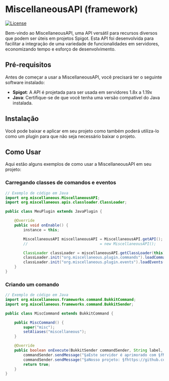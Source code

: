 # MiscellaneousAPI (framework)

[![License](https://img.shields.io/badge/License-MIT-blue.svg)](LICENSE)

Bem-vindo ao MiscellaneousAPI, uma API versátil para recursos diversos que podem ser úteis em projetos Spigot. Esta API foi desenvolvida para facilitar a integração de uma variedade de funcionalidades em servidores, economizando tempo e esforço de desenvolvimento.

## Pré-requisitos

Antes de começar a usar a MiscellaneousAPI, você precisará ter o seguinte software instalado:

- **Spigot**: A API é projetada para ser usada em servidores 1.8x a 1.19x
- **Java**: Certifique-se de que você tenha uma versão compatível do Java instalada.

## Instalação

Você pode baixar e aplicar em seu projeto como também poderá utiliza-lo como um plugin para que não seja necessário baixar o projeto.

## Como Usar

Aqui estão alguns exemplos de como usar a MiscellaneousAPI em seu projeto:
### Carregando classes de comandos e eventos
```java
// Exemplo de código em Java
import org.miscellaneous.MiscellaneousAPI;
import org.miscellaneous.apis.classloader.ClassLoader;

public class MeuPlugin extends JavaPlugin {

    @Override
    public void onEnable() {
        instance = this;

        MiscellaneousAPI miscellaneousAPI = MiscellaneousAPI.getAPI();
        //                                = new MiscellaneousAPI();

        ClassLoader classLoader = miscellaneousAPI.getClassLoader(this);
        classLoader.init("org.miscellaneous.plugin.commands").loadCommands();
        classLoader.init("org.miscellaneous.plugin.events").loadEvents();
    }
}
```

### Criando um comando
```java
// Exemplo de código em Java
import org.miscellaneous.frameworks.command.BukkitCommand;
import org.miscellaneous.frameworks.command.BukkitSender;

public class MiscCommand extends BukkitCommand {

    public MiscCommand() {
        super("misc");
        setAliases("miscellaneous");
    }

    @Override
    public boolean onExecute(BukkitSender commandSender, String label, String[] args) {
        commandSender.sendMessage("§aEste servidor é aprimorado com §fMiscellaneousAPI§a!");
        commandSender.sendMessage("§aNosso projeto: §fhttps://github.com/fleivinho/miscellaneous");
        return true;
    }
}
```
